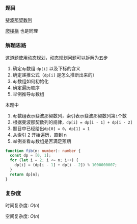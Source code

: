 ### 题目

[斐波那契数列](https://leetcode.cn/problems/fei-bo-na-qi-shu-lie-lcof/)

[爬楼梯](https://leetcode.cn/problems/climbing-stairs/) 也是同理

### 解题思路

这道题使用动态规划，动态规划问题可以拆解为五步

1. 确定`dp`数组 `dp[i]` 以及下标的含义
2. 确定递推公式（`dp[i]` 是怎么推断出来的）
3. `dp`数组如何初始化
4. 确定遍历顺序
5. 举例推导`dp`数组

本题中

1. `dp`数组表示斐波那契数列，索引表示斐波那契数列第`i`个数
2. 根据斐波那契数列的规律，`dp[i] = dp[i - 1] + dp[i - 2]`
3. 题目中已经给出`dp[0] = 0`，`dp[1] = 1`
4. 从索引 2 开始遍历，直到 n
5. 举例查看`dp`数组是否满足预期

```typescript
function fib(n: number): number {
  const dp = [0, 1];
  for (let i = 2; i <= n; i++) {
    dp[i] = (dp[i - 1] + dp[i - 2]) % 1000000007;
  }
  return dp[n];
}
```

### 复杂度

时间复杂度: $O(n)$

空间复杂度: $O(n)$
